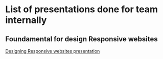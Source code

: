 # List of presentations done for team internally

## Foundamental for design Responsive websites
[Designing Responsive websites presentation](http://mawshin.github.io/presentations/rwd/#/)
